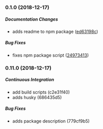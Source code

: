 ### 0.1.0 (2018-12-17)

##### Documentation Changes

*  adds readme to npm package ([ed63198c](https://github.com/alfredoperez/ngx-datacontext/commit/ed63198c82869dad1a6034519f2b4c30d6a24792))

##### Bug Fixes

*  fixes npm package script ([24973413](https://github.com/alfredoperez/ngx-datacontext/commit/24973413e74f7eefdb578327391dead4a20ad261))

### 0.11.0 (2018-12-17)

##### Continuous Integration

*  add build scripts (c2e31f40)
*  adds husky (686435d5)

##### Bug Fixes

*  adds package description (779cf9b5)


